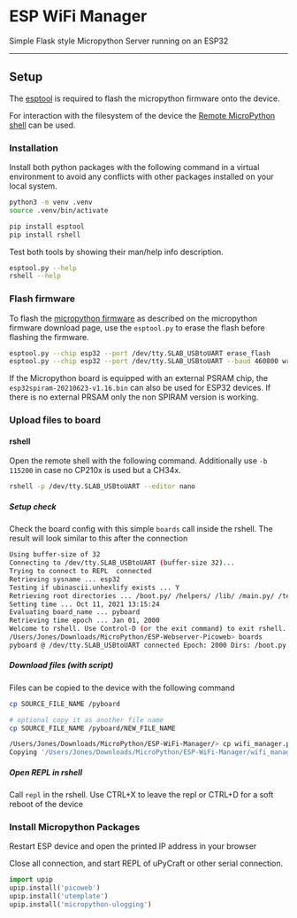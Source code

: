 # ESP WiFi Manager

Simple Flask style Micropython Server running on an ESP32


-----------------------


## Setup

The [esptool][ref-esptool] is required to flash the micropython firmware onto
the device.

For interaction with the filesystem of the device the
[Remote MicroPython shell][ref-remote-upy-shell] can be used.

### Installation

Install both python packages with the following command in a virtual
environment to avoid any conflicts with other packages installed on your local
system.

```bash
python3 -m venv .venv
source .venv/bin/activate

pip install esptool
pip install rshell
```

Test both tools by showing their man/help info description.

```bash
esptool.py --help
rshell --help
```

### Flash firmware

To flash the [micropython firmware][ref-upy-firmware-download] as described on
the micropython firmware download page, use the `esptool.py` to erase the
flash before flashing the firmware.

```bash
esptool.py --chip esp32 --port /dev/tty.SLAB_USBtoUART erase_flash
esptool.py --chip esp32 --port /dev/tty.SLAB_USBtoUART --baud 460800 write_flash -z 0x1000 esp32-20210623-v1.16.bin
```

If the Micropython board is equipped with an external PSRAM chip, the
`esp32spiram-20210623-v1.16.bin` can also be used for ESP32 devices. If there
is no external PRSAM only the non SPIRAM version is working.

### Upload files to board

#### rshell

Open the remote shell with the following command. Additionally use `-b 115200`
in case no CP210x is used but a CH34x.

```bash
rshell -p /dev/tty.SLAB_USBtoUART --editor nano
```

##### Setup check

Check the board config with this simple `boards` call inside the rshell. The
result will look similar to this after the connection

```bash
Using buffer-size of 32
Connecting to /dev/tty.SLAB_USBtoUART (buffer-size 32)...
Trying to connect to REPL  connected
Retrieving sysname ... esp32
Testing if ubinascii.unhexlify exists ... Y
Retrieving root directories ... /boot.py/ /helpers/ /lib/ /main.py/ /templates/ /wifi-secure.json/ /winbond.py/
Setting time ... Oct 11, 2021 13:15:24
Evaluating board_name ... pyboard
Retrieving time epoch ... Jan 01, 2000
Welcome to rshell. Use Control-D (or the exit command) to exit rshell.
/Users/Jones/Downloads/MicroPython/ESP-Webserver-Picoweb> boards
pyboard @ /dev/tty.SLAB_USBtoUART connected Epoch: 2000 Dirs: /boot.py /static /templates /wifi_manager.py /pyboard/boot.py /pyboard/static /pyboard/templates /pyboard/wifi_manager.py
```

##### Download files (with script)

Files can be copied to the device with the following command

```bash
cp SOURCE_FILE_NAME /pyboard

# optional copy it as another file name
cp SOURCE_FILE_NAME /pyboard/NEW_FILE_NAME
```

```bash
/Users/Jones/Downloads/MicroPython/ESP-WiFi-Manager/> cp wifi_manager.py /pyboard
Copying '/Users/Jones/Downloads/MicroPython/ESP-WiFi-Manager/wifi_manager.py' to '/pyboard/wifi_manager.py' ...
```

##### Open REPL in rshell

Call `repl` in the rshell. Use CTRL+X to leave the repl or CTRL+D for a soft
reboot of the device

### Install Micropython Packages

Restart ESP device and open the printed IP address in your browser

Close all connection, and start REPL of uPyCraft or other serial connection.

```python
import upip
upip.install('picoweb')
upip.install('utemplate')
upip.install('micropython-ulogging')
```

<!--
## Templates

If a template `.tpl` is updated on the device, the old and outdated `_tpl.py`
file shall be deleted.

Its content might be outdated with respect to the input parameters.

```python
# Autogenerated file
def render(req, mytime):
    yield """
<html>
Request path: '"""
    yield str(req.path)
    yield """'<br>
<table border=\"1\">
"""
    for i in range(5):
        yield """
<tr><td> """
        yield str(i)
        yield """ </td><td> """
        yield str("%2d" % i ** 2)
        yield """ </td></tr>
"""
    yield """
</table>
Time: '"""
    yield str(mytime)
    yield """'<br>
</html>
"""
```
-->

<!-- Links -->
[ref-esptool]: https://github.com/espressif/esptool
[ref-remote-upy-shell]: https://github.com/dhylands/rshell
[ref-upy-firmware-download]: https://micropython.org/download/
